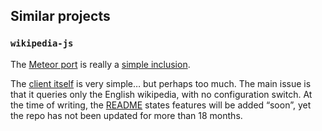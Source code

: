 ## Similar projects

### `wikipedia-js`

The [Meteor port](https://atmospherejs.com/benjaminrh/wikipedia-js) is really a [simple inclusion](https://github.com/BenjaminRH/meteor-wikipedia-js/blob/master/wikipedia_js.js).

The [client itself](https://github.com/kenshiro-o/wikipedia-js) is very simple… but perhaps too much. The main issue is that it queries only the English wikipedia, with no configuration switch.
At the time of writing, the [README](https://github.com/kenshiro-o/wikipedia-js/blob/master/README.md) states features will be added “soon”, yet the repo has not been updated for more than 18 months.
